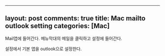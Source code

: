 <!-- fad087ec-a1e1-4509-ab36-03f4374395ea -->
---
layout: post
comments: true
title: Mac mailto outlook setting
categories: [Mac]
---





Mail앱에 들어간다. 메뉴막대의 메일을 클릭하고 설정에 들어간다.

설정에서 기본 앱을 outlook으로 설정한다. 

